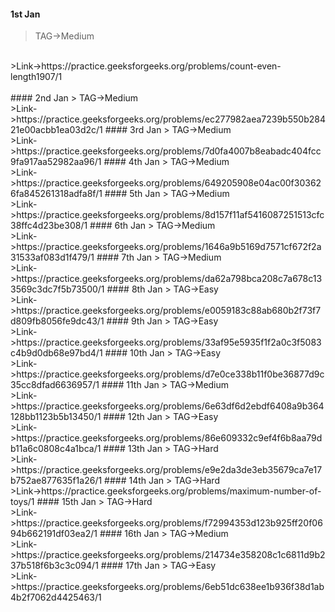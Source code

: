 #### 1st Jan
> TAG->Medium
<br>
>Link->https://practice.geeksforgeeks.org/problems/count-even-length1907/1
<br>
<br>
#### 2nd Jan
> TAG->Medium
<br>
>Link->https://practice.geeksforgeeks.org/problems/ec277982aea7239b550b28421e00acbb1ea03d2c/1
#### 3rd Jan
> TAG->Medium
<br>
>Link->https://practice.geeksforgeeks.org/problems/7d0fa4007b8eabadc404fcc9fa917aa52982aa96/1
#### 4th Jan
> TAG->Medium
<br>
>Link->https://practice.geeksforgeeks.org/problems/649205908e04ac00f303626fa845261318adfa8f/1
#### 5th Jan
> TAG->Medium
<br>
>Link->https://practice.geeksforgeeks.org/problems/8d157f11af5416087251513cfc38ffc4d23be308/1
#### 6th Jan
> TAG->Medium
<br>
>Link->https://practice.geeksforgeeks.org/problems/1646a9b5169d7571cf672f2a31533af083d1f479/1
#### 7th Jan
> TAG->Medium
<br>
>Link->https://practice.geeksforgeeks.org/problems/da62a798bca208c7a678c133569c3dc7f5b73500/1
#### 8th Jan
> TAG->Easy
<br>
>Link->https://practice.geeksforgeeks.org/problems/e0059183c88ab680b2f73f7d809fb8056fe9dc43/1
#### 9th Jan
> TAG->Easy
<br>
>Link->https://practice.geeksforgeeks.org/problems/33af95e5935f1f2a0c3f5083c4b9d0db68e97bd4/1
#### 10th Jan
> TAG->Easy
<br>
>Link->https://practice.geeksforgeeks.org/problems/d7e0ce338b11f0be36877d9c35cc8dfad6636957/1
#### 11th Jan
> TAG->Medium
<br>
>Link->https://practice.geeksforgeeks.org/problems/6e63df6d2ebdf6408a9b364128bb1123b5b13450/1
#### 12th Jan
> TAG->Easy
<br>
>Link->https://practice.geeksforgeeks.org/problems/86e609332c9ef4f6b8aa79db11a6c0808c4a1bca/1
#### 13th Jan
> TAG->Hard
<br>
>Link->https://practice.geeksforgeeks.org/problems/e9e2da3de3eb35679ca7e17b752ae877635f1a26/1
#### 14th Jan
> TAG->Hard
<br>
>Link->https://practice.geeksforgeeks.org/problems/maximum-number-of-toys/1
#### 15th Jan
> TAG->Hard
<br>
>Link->https://practice.geeksforgeeks.org/problems/f72994353d123b925ff20f0694b662191df03ea2/1
#### 16th Jan
> TAG->Medium
<br>
>Link->https://practice.geeksforgeeks.org/problems/214734e358208c1c6811d9b237b518f6b3c3c094/1
#### 17th Jan
> TAG->Easy
<br>
>Link->https://practice.geeksforgeeks.org/problems/6eb51dc638ee1b936f38d1ab4b2f7062d4425463/1